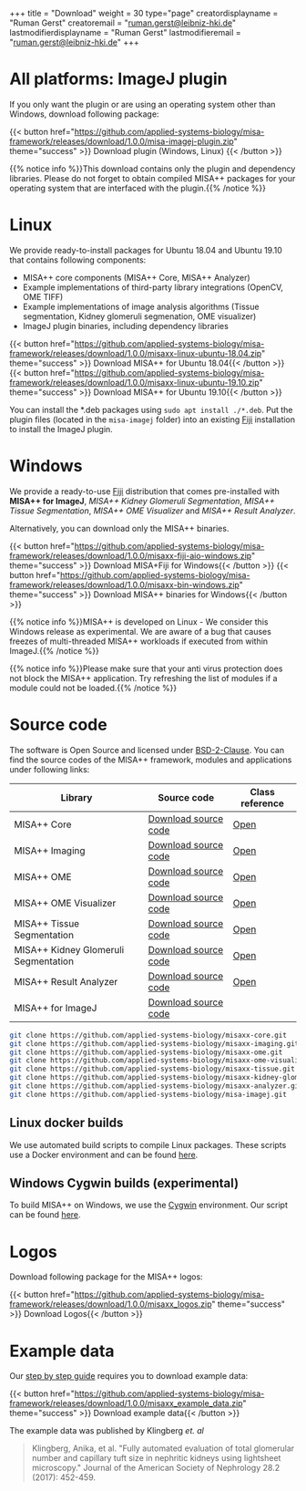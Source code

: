 +++
title = "Download"
weight = 30
type="page"
creatordisplayname = "Ruman Gerst"
creatoremail = "ruman.gerst@leibniz-hki.de"
lastmodifierdisplayname = "Ruman Gerst"
lastmodifieremail = "ruman.gerst@leibniz-hki.de"
+++

# All platforms: ImageJ plugin

If you only want the plugin or are using an operating system other than Windows,
download following package:

{{< button href="https://github.com/applied-systems-biology/misa-framework/releases/download/1.0.0/misa-imagej-plugin.zip" theme="success" >}} Download plugin (Windows, Linux) {{< /button >}}

{{% notice info %}}This download contains only the plugin and dependency libraries. Please do not forget to obtain compiled MISA++ packages for your operating system
that are interfaced with the plugin.{{% /notice %}}

# Linux

We provide ready-to-install packages for Ubuntu 18.04 and Ubuntu 19.10 that contains following components:

* MISA++ core components (MISA++ Core, MISA++ Analyzer)
* Example implementations of third-party library integrations (OpenCV, OME TIFF)
* Example implementations of image analysis algorithms (Tissue segmentation, Kidney glomeruli segmenation, OME visualizer)
* ImageJ plugin binaries, including dependency libraries

{{< button href="https://github.com/applied-systems-biology/misa-framework/releases/download/1.0.0/misaxx-linux-ubuntu-18.04.zip" theme="success" >}} Download MISA++ for Ubuntu 18.04{{< /button >}} {{< button href="https://github.com/applied-systems-biology/misa-framework/releases/download/1.0.0/misaxx-linux-ubuntu-19.10.zip" theme="success" >}} Download MISA++ for Ubuntu 19.10{{< /button >}}

You can install the \*.deb packages using `sudo apt install ./*.deb`. Put the plugin files (located in the `misa-imagej` folder)
into an existing [Fiji](https://fiji.sc/) installation to install the ImageJ plugin.

# Windows

We provide a ready-to-use [Fiji](https://fiji.sc/) distribution that comes pre-installed with
**MISA++ for ImageJ**, *MISA++ Kidney Glomeruli Segmentation*,
*MISA++ Tissue Segmentation*, *MISA++ OME Visualizer* and *MISA++ Result Analyzer*.

Alternatively, you can download only the MISA++ binaries.

{{< button href="https://github.com/applied-systems-biology/misa-framework/releases/download/1.0.0/misaxx-fiji-aio-windows.zip" theme="success" >}} Download MISA+Fiji for Windows{{< /button >}} {{< button href="https://github.com/applied-systems-biology/misa-framework/releases/download/1.0.0/misaxx-bin-windows.zip" theme="success" >}} Download MISA++ binaries for Windows{{< /button >}}

{{% notice info %}}MISA++ is developed on Linux - We consider this Windows release as experimental. We are aware of a bug that causes freezes of multi-threaded MISA++ workloads if executed from within ImageJ.{{% /notice %}}

{{% notice info %}}Please make sure that your anti virus protection does not block the MISA++ application. Try refreshing the list of modules if a module could not be loaded.{{% /notice %}}

# Source code

The software is Open Source and licensed under [BSD-2-Clause](https://opensource.org/licenses/BSD-2-Clause).
You can find the source codes of the MISA++ framework, modules and applications
under following links:

| Library                              | Source code                                                                                                             | Class reference                                                    |
| ------------------------------------ | ----------------------------------------------------------------------------------------------------------------------- | ------------------------------------------------------------------ |
| MISA++ Core                          | <a href="https://github.com/applied-systems-biology/misaxx-core" target="_blank"> Download source code </a>             | <a href="/docs/misaxx-core" target="_blank"> Open </a>             |
| MISA++ Imaging                       | <a href="https://github.com/applied-systems-biology/misaxx-imaging" target="_blank"> Download source code </a>          | <a href="/docs/misaxx-imaging" target="_blank"> Open </a>          |
| MISA++ OME                           | <a href="https://github.com/applied-systems-biology/misaxx-ome" target="_blank"> Download source code </a>              | <a href="/docs/misaxx-ome" target="_blank"> Open </a>              |
| MISA++ OME Visualizer                | <a href="https://github.com/applied-systems-biology/misaxx-ome-visualizer" target="_blank"> Download source code </a>   | <a href="/docs/misaxx-ome-visualizer" target="_blank"> Open </a>   |
| MISA++ Tissue Segmentation           | <a href="https://github.com/applied-systems-biology/misaxx-tissue" target="_blank"> Download source code </a>           | <a href="/docs/misaxx-tissue" target="_blank"> Open </a>           |
| MISA++ Kidney Glomeruli Segmentation | <a href="https://github.com/applied-systems-biology/misaxx-kidney-glomeruli" target="_blank"> Download source code </a> | <a href="/docs/misaxx-kidney-glomeruli" target="_blank"> Open </a> |
| MISA++ Result Analyzer               | <a href="https://github.com/applied-systems-biology/misaxx-analyzer" target="_blank"> Download source code </a>         | <a href="/docs/misaxx-analyzer" target="_blank"> Open </a>         |
| MISA++ for ImageJ                    | <a href="https://github.com/applied-systems-biology/misa-imagej" target="_blank"> Download source code </a>             |                                                                    |


```bash
git clone https://github.com/applied-systems-biology/misaxx-core.git
git clone https://github.com/applied-systems-biology/misaxx-imaging.git
git clone https://github.com/applied-systems-biology/misaxx-ome.git
git clone https://github.com/applied-systems-biology/misaxx-ome-visualizer.git
git clone https://github.com/applied-systems-biology/misaxx-tissue.git
git clone https://github.com/applied-systems-biology/misaxx-kidney-glomeruli.git
git clone https://github.com/applied-systems-biology/misaxx-analyzer.git
git clone https://github.com/applied-systems-biology/misa-imagej.git
```

## Linux docker builds

We use automated build scripts to compile Linux packages. These scripts use a
Docker environment and can be found [here](https://github.com/applied-systems-biology/misaxx-utils/linux-builds).

## Windows Cygwin builds (experimental)

To build MISA++ on Windows, we use the [Cygwin](https://cygwin.com/) environment.
Our script can be found [here](https://github.com/applied-systems-biology/misaxx-utils/linux-builds).

# Logos

Download following package for the MISA++ logos:

{{< button href="https://github.com/applied-systems-biology/misa-framework/releases/download/1.0.0/misaxx_logos.zip" theme="success" >}} Download Logos{{< /button >}}

# Example data

Our [step by step guide](/imagej/step-by-step) requires you to download example data:

{{< button href="https://github.com/applied-systems-biology/misa-framework/releases/download/1.0.0/misaxx_example_data.zip" theme="success" >}} Download example data{{< /button >}}

The example data was published by Klingberg *et. al*

> Klingberg, Anika, et al. "Fully automated evaluation of total glomerular number and capillary tuft size in nephritic kidneys using lightsheet microscopy."
Journal of the American Society of Nephrology 28.2 (2017): 452-459.
